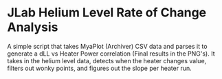 # JLab Helium Level Rate of Change Analysis

A simple script that takes MyaPlot (Archiver) CSV data and parses it to
generate a dLL vs Heater Power correlation (Final results in the PNG's).
It takes in the helium level data, detects when the heater changes value,
filters out wonky points, and figures out the slope per heater run.
